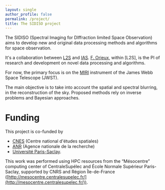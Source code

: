 ```yaml
---
layout: single
author_profile: false
permalink: /project/
title: The SIDISO project
---
```


The SIDISO (Spectral Imaging for DIffraction limited Space Observation) aims to
develop new and original data processing methods and algorithms for space
observation.

It's a collaboration between [L2S](http://www.l2s.centralesupelec.fr) and
[IAS](https://www.ias.u-psud.fr/). [F. Orieux](https://pro.orieux.fr), within
[L2S], is the PI of research and development on novel data processing and
algorithms.

For now, the primary focus is on the [MIRI](https://www.jwst.fr/2021/02/miri/)
instrument of the James Webb Space Telescope (JWST).

The main objective is to take into account the spatial and spectral blurring, in
the reconstruction of the sky. Proposed methods rely on inverse problems and
Bayesian approaches.

# Funding

This project is co-funded by

- [CNES](http://cnes.fr/) (Centre national d'études spatiales)
- [ANR](http://anr.fr/) (Agence nationale de la recherche)
- [Université Paris-Saclay](https://www.universite-paris-saclay.fr/).

This work was performed using HPC resources from the “Mésocentre” computing
center of CentraleSupélec and École Normale Supérieur Paris-Saclay, supported by
CNRS and Région Île-de-France
([http://mesocentre.centralesupelec.fr/](http://mesocentre.centralesupelec.fr/)).
